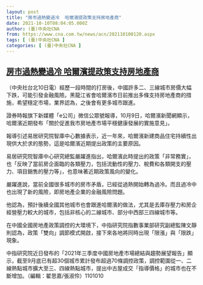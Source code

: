 ```yaml
---
layout: post
title: "房市過熱變過冷  哈爾濱提政策支持房地產商"
date: 2021-10-10T08:04:05.000Z
author: (臺)中央社CNA
from: https://www.cna.com.tw/news/acn/202110100120.aspx
tags: [ (臺)中央社CNA ]
categories: [ (臺)中央社CNA ]
---
```

<!--1633853045000-->
[房市過熱變過冷  哈爾濱提政策支持房地產商](https://www.cna.com.tw/news/acn/202110100120.aspx)
------

<div>
<div></div><div><p>（中央社台北10日電）經歷一段時間的打房後，中國許多二、三線城市房價大幅下跌，可能引發金融風險。黑龍江省會哈爾濱市日前推出多條支持房地產商的措施，希望穩定市場，業界認為，之後會有更多城市跟進。</p><p>證券時報旗下新媒體「e公司」微信公眾號報導，10月9日，哈爾濱新聞網顯示，哈爾濱近期發布「關於促進我市房地產市場平穩健康發展的實施意見」。</p><p>報導引述易居研究院智庫中心數據表示，近一年來，哈爾濱新建商品住宅持續性出現供大於求的態勢，這是哈爾濱近期提出政策的主要原因。</p><p>易居研究院智庫中心研究總監嚴躍進指出，哈爾濱此時提出的政策「非常務實」，也「反映了當前房企面臨的各類壓力，包括流動性的壓力、稅費和各類開支的壓力、項目銷售的壓力等」，也意味著近期政策風向的變化。</p><p>嚴躍進說，當前全國很多城市的房市矛盾，已經從過熱開始轉為過冷。而且過冷中也出現了新的風險，即房地產企業的金融風險問題。</p><p>他認為，預計後續全國其他城市也會跟進哈爾濱的做法，尤其是去庫存壓力和房企經營壓力較大的城市，包括非核心的二線城市、部分中西部三四線城市等。</p><p>在中國全國房地產政策調控的大環境下，中指研究院指數事業部研究副總監陳文靜則認為，政策「雙向」調節模式開啟，接下來各地將同時出現「限漲」與「限跌」現象。</p><p>中指研究院近日發布的「2021年三季度中國房地產市場總結與趨勢展望報告」顯示，截至9月底已有超30個城市累計發布超過70條調控政策，調控範圍從一、二線熱點城市擴大至三、四線熱點城市，提出中古屋成交「指導價格」的城市也在不斷增加。（編輯：翟思嘉/張淑伶）1101010</p></div>
</div>
